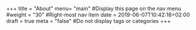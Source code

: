 +++
title = "About"
menu= "main" #Display this page on the nav menu
#weight = "30" #Right-most nav item
date = 2019-06-07T10:42:18+02:00
draft = true 
meta = "false" #Do not display tags or categories
+++
